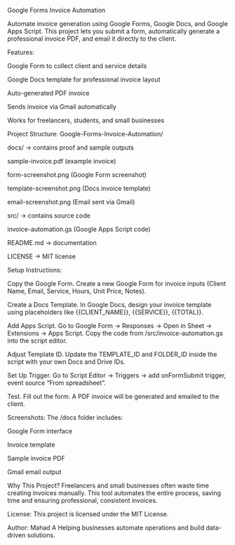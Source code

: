 Google Forms Invoice Automation

Automate invoice generation using Google Forms, Google Docs, and Google Apps Script.
This project lets you submit a form, automatically generate a professional invoice PDF, and email it directly to the client.

Features:

Google Form to collect client and service details

Google Docs template for professional invoice layout

Auto-generated PDF invoice

Sends invoice via Gmail automatically

Works for freelancers, students, and small businesses

Project Structure:
Google-Forms-Invoice-Automation/

docs/ → contains proof and sample outputs

sample-invoice.pdf (example invoice)

form-screenshot.png (Google Form screenshot)

template-screenshot.png (Docs invoice template)

email-screenshot.png (Email sent via Gmail)

src/ → contains source code

invoice-automation.gs (Google Apps Script code)

README.md → documentation

LICENSE → MIT license

Setup Instructions:

Copy the Google Form. Create a new Google Form for invoice inputs (Client Name, Email, Service, Hours, Unit Price, Notes).

Create a Docs Template. In Google Docs, design your invoice template using placeholders like {{CLIENT_NAME}}, {{SERVICE}}, {{TOTAL}}.

Add Apps Script. Go to Google Form → Responses → Open in Sheet → Extensions → Apps Script. Copy the code from /src/invoice-automation.gs into the script editor.

Adjust Template ID. Update the TEMPLATE_ID and FOLDER_ID inside the script with your own Docs and Drive IDs.

Set Up Trigger. Go to Script Editor → Triggers → add onFormSubmit trigger, event source “From spreadsheet”.

Test. Fill out the form. A PDF invoice will be generated and emailed to the client.

Screenshots:
The /docs folder includes:

Google Form interface

Invoice template

Sample invoice PDF

Gmail email output

Why This Project?
Freelancers and small businesses often waste time creating invoices manually. This tool automates the entire process, saving time and ensuring professional, consistent invoices.

License:
This project is licensed under the MIT License.

Author:
Mahad A
Helping businesses automate operations and build data-driven solutions.
